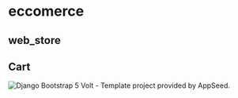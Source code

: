# eccomerce
## web_store

## Cart
![Django Bootstrap 5 Volt - Template project provided by AppSeed.](https://media.giphy.com/media/qnf0iqSQTHzwFqTQIq/giphy.gif)
